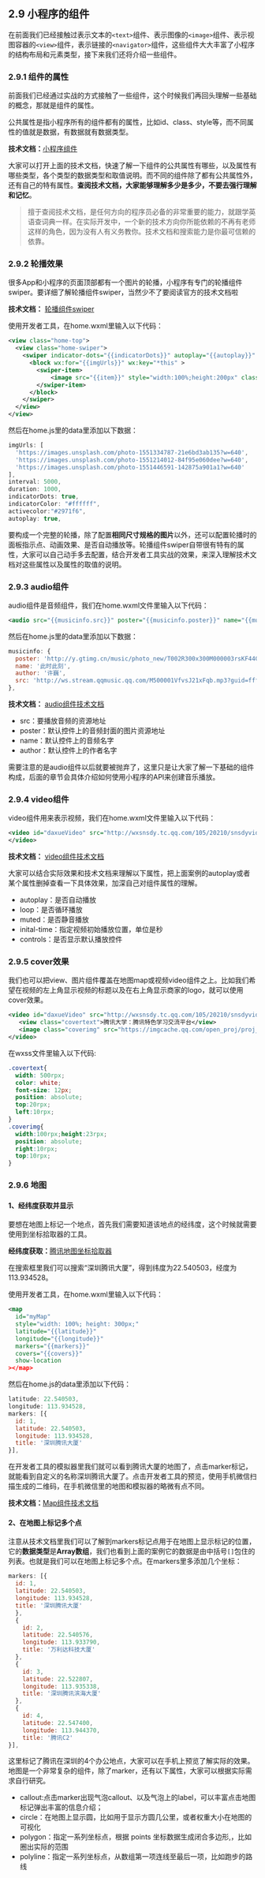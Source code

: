 ## 2.9 小程序的组件
在前面我们已经接触过表示文本的`<text>`组件、表示图像的`<image>`组件、表示视图容器的`<view>`组件，表示链接的`<navigator>`组件，这些组件大大丰富了小程序的结构布局和元素类型，接下来我们还将介绍一些组件。

### 2.9.1 组件的属性

前面我们已经通过实战的方式接触了一些组件，这个时候我们再回头理解一些基础的概念，那就是组件的属性。

公共属性是指小程序所有的组件都有的属性，比如id、class、style等，而不同属性的值就是数据，有数据就有数据类型。

**技术文档：**[小程序组件](https://developers.weixin.qq.com/miniprogram/dev/framework/view/component.html)

大家可以打开上面的技术文档，快速了解一下组件的公共属性有哪些，以及属性有哪些类型，各个类型的数据类型和取值说明。而不同的组件除了都有公共属性外，还有自己的特有属性。**查阅技术文档，大家能够理解多少是多少，不要去强行理解和记忆**。

>擅于查阅技术文档，是任何方向的程序员必备的非常重要的能力，就跟学英语查词典一样。在实际开发中，一个新的技术方向你所能依赖的不再有老师这样的角色，因为没有人有义务教你。技术文档和搜索能力是你最可信赖的依靠。

### 2.9.2 轮播效果
很多App和小程序的页面顶部都有一个图片的轮播，小程序有专门的轮播组件swiper。要详细了解轮播组件swiper，当然少不了要阅读官方的技术文档啦

**技术文档：** [轮播组件swiper](https://developers.weixin.qq.com/miniprogram/dev/component/swiper.html)

使用开发者工具，在home.wxml里输入以下代码：
```xml
<view class="home-top">
  <view class="home-swiper">
    <swiper indicator-dots="{{indicatorDots}}" autoplay="{{autoplay}}" interval="{{interval}}" duration="{{duration}}" indicator-color="{{indicatorColor}}" indicator-active-color="{{activecolor}}">
      <block wx:for="{{imgUrls}}" wx:key="*this" >
        <swiper-item>
            <image src="{{item}}" style="width:100%;height:200px" class="slide-image" mode="widthFix"  />
        </swiper-item>
      </block>
    </swiper>
  </view>
</view>
```
然后在home.js里的data里添加以下数据：
```javascript
imgUrls: [
  'https://images.unsplash.com/photo-1551334787-21e6bd3ab135?w=640',
  'https://images.unsplash.com/photo-1551214012-84f95e060dee?w=640',
  'https://images.unsplash.com/photo-1551446591-142875a901a1?w=640'
],
interval: 5000,
duration: 1000,
indicatorDots: true,
indicatorColor: "#ffffff",
activecolor:"#2971f6",
autoplay: true,
```
要构成一个完整的轮播，除了配置**相同尺寸规格的图片**以外，还可以配置轮播时的面板指示点、动画效果、是否自动播放等。轮播组件swiper自带很有特有的属性，大家可以自己动手多去配置，结合开发者工具实战的效果，来深入理解技术文档对这些属性以及属性的取值的说明。

### 2.9.3 audio组件
audio组件是音频组件，我们在home.wxml文件里输入以下代码：
```xml
<audio src="{{musicinfo.src}}" poster="{{musicinfo.poster}}" name="{{musicinfo.name}}" author="{{musicinfo.author}}" controls></audio>
```
然后在home.js里的data里添加以下数据：

```javascript
musicinfo: {
  poster: 'http://y.gtimg.cn/music/photo_new/T002R300x300M000003rsKF44GyaSk.jpg?max_age=2592000',
  name: '此时此刻',
  author: '许巍',
  src: 'http://ws.stream.qqmusic.qq.com/M500001VfvsJ21xFqb.mp3?guid=ffffffff82def4af4b12b3cd9337d5e7&uin=346897220&vkey=6292F51E1E384E06DCBDC9AB7C49FD713D632D313AC4858BACB8DDD29067D3C601481D36E62053BF8DFEAF74C0A5CCFADD6471160CAF3E6A&fromtag=46',
},
```
**技术文档：** [audio组件技术文档](https://developers.weixin.qq.com/miniprogram/dev/component/audio.html)

- src：要播放音频的资源地址
- poster：默认控件上的音频封面的图片资源地址
- name：默认控件上的音频名字
- author：默认控件上的作者名字

需要注意的是audio组件以后就要被抛弃了，这里只是让大家了解一下基础的组件构成，后面的章节会具体介绍如何使用小程序的API来创建音乐播放。

### 2.9.4 video组件
video组件用来表示视频，我们在home.wxml文件里输入以下代码：
```xml
<video id="daxueVideo" src="http://wxsnsdy.tc.qq.com/105/20210/snsdyvideodownload?filekey=30280201010421301f0201690402534804102ca905ce620b1241b726bc41dcff44e00204012882540400&bizid=1023&hy=SH&fileparam=302c020101042530230204136ffd93020457e3c4ff02024ef202031e8d7f02030f42400204045a320a0201000400" autoplay loop muted initial-time="100" controls event-model="bubble">
</video>
```
**技术文档：** [video组件技术文档](https://developers.weixin.qq.com/miniprogram/dev/component/video.html)

大家可以结合实际效果和技术文档来理解以下属性，把上面案例的autoplay或者某个属性删掉查看一下具体效果，加深自己对组件属性的理解。

-   autoplay：是否自动播放
-   loop：是否循环播放
-   muted：是否静音播放
-   inital-time：指定视频初始播放位置，单位是秒
-   controls：是否显示默认播放控件

### 2.9.5 cover效果
我们也可以把view、图片组件覆盖在地图map或视频video组件之上。比如我们希望在视频的左上角显示视频的标题以及在右上角显示商家的logo，就可以使用cover效果。
```xml
<video id="daxueVideo" src="http://wxsnsdy.tc.qq.com/105/20210/snsdyvideodownload?filekey=30280201010421301f0201690402534804102ca905ce620b1241b726bc41dcff44e00204012882540400&bizid=1023&hy=SH&fileparam=302c020101042530230204136ffd93020457e3c4ff02024ef202031e8d7f02030f42400204045a320a0201000400" controls event-model="bubble">
   <view class="covertext">腾讯大学：腾讯特色学习交流平台</view>
   <image class="coverimg" src="https://imgcache.qq.com/open_proj/proj_qcloud_v2/gateway/portal/css/img/nav/logo-bg-color.svg" ></image>
</video>
```
在wxss文件里输入以下代码:
```css
.covertext{
  width: 500rpx;
  color: white;
  font-size: 12px;
  position: absolute;
  top:20rpx;
  left:10rpx;
}
.coverimg{
  width:100rpx;height:23rpx;
  position: absolute;
  right:10rpx;
  top:10rpx;
}
```

### 2.9.6 地图
#### 1、经纬度获取并显示
要想在地图上标记一个地点，首先我们需要知道该地点的经纬度，这个时候就需要使用到坐标拾取器的工具。

**经纬度获取：**[腾讯地图坐标拾取器](https://lbs.qq.com/tool/getpoint/index.html)

在搜索框里我们可以搜索“深圳腾讯大厦”，得到纬度为22.540503，经度为113.934528。

使用开发者工具，在home.wxml里输入以下代码：
```xml
<map
  id="myMap"
  style="width: 100%; height: 300px;"
  latitude="{{latitude}}"
  longitude="{{longitude}}"
  markers="{{markers}}"
  covers="{{covers}}"
  show-location
></map>
```
然后在home.js的data里添加以下代码：
```javascript
latitude: 22.540503,
longitude: 113.934528,
markers: [{
  id: 1,
  latitude: 22.540503,
  longitude: 113.934528,
  title: '深圳腾讯大厦'
}],
```
在开发者工具的模拟器里我们就可以看到腾讯大厦的地图了，点击marker标记，就能看到自定义的名称深圳腾讯大厦了。点击开发者工具的预览，使用手机微信扫描生成的二维码，在手机微信里的地图和模拟器的略微有点不同。

**技术文档：**[Map组件技术文档](https://developers.weixin.qq.com/miniprogram/dev/component/map.html)

#### 2、在地图上标记多个点

注意从技术文档里我们可以了解到markers标记点用于在地图上显示标记的位置，它的**数据类型**是**Array数组**，我们也看到上面的案例它的数据是由中括号`[]`包住的列表。也就是我们可以在地图上标记多个点。在markers里多添加几个坐标：
```javascript
markers: [{
  id: 1,
  latitude: 22.540503,
  longitude: 113.934528,
  title: '深圳腾讯大厦'
  },
  {
    id: 2,
    latitude: 22.540576,
    longitude: 113.933790,
    title: '万利达科技大厦'
  },
  {
    id: 3,
    latitude: 22.522807,
    longitude: 113.935338,
    title: '深圳腾讯滨海大厦'
  },
  {
    id: 4,
    latitude: 22.547400,
    longitude: 113.944370,
    title: '腾讯C2'
}],
```
这里标记了腾讯在深圳的4个办公地点，大家可以在手机上预览了解实际的效果。地图是一个非常复杂的组件，除了marker，还有以下属性，大家可以根据实际需求自行研究。

-   callout:点击marker出现气泡callout、以及气泡上的label，可以丰富点击地图标记弹出丰富的信息介绍；
-   circle：在地图上显示圆，比如用于显示方圆几公里，或者权重大小在地图的可视化
-   polygon：指定一系列坐标点，根据 points 坐标数据生成闭合多边形,，比如圈出实际的范围
-   polyline：指定一系列坐标点，从数组第一项连线至最后一项，比如跑步的路线